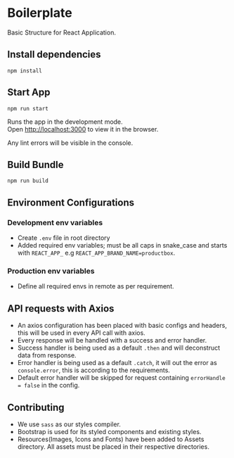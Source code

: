# Boilerplate

Basic Structure for React Application.

## Install dependencies

```
npm install
```

## Start App

```
npm run start
```

Runs the app in the development mode.<br />
Open [http://localhost:3000](http://localhost:3000) to view it in the browser.

Any lint errors will be visible in the console.

## Build Bundle

```
npm run build
```

## Environment Configurations
### Development env variables
- Create `.env` file in root directory
- Added required env variables; must be all caps in snake_case and starts with `REACT_APP_` e.g `REACT_APP_BRAND_NAME=productbox`.

### Production env variables
- Define all required envs in remote as per requirement.

## API requests with Axios
- An axios configuration has been placed with basic configs and headers, this will be used in every API call with axios.
- Every response will be handled with a success and error handler.
- Success handler is being used as a default `.then` and will deconstruct data from response.
- Error handler is being used as a default `.catch`, it will out the error as `console.error`, this is according to the requirements.
- Default error handler will be skipped for request containing `errorHandle = false` in the config.

## Contributing
- We use `sass` as our styles compiler.
- Bootstrap is used for its styled components and existing styles.
- Resources(Images, Icons and Fonts) have been added to Assets directory. All assets must be placed in their respective directories.